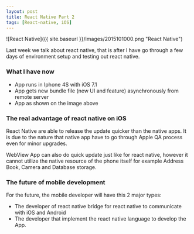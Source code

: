 ```yaml
---
layout: post
title: React Native Part 2
tags: [React-native, iOS]
---
```


![React Native]({{ site.baseurl }}/images/2015101000.png "React Native")

Last week we talk about react native, that is after I have go through a few days of environment setup and testing out react native.

### What I have now

- App runs in Iphone 4S with iOS 7.1
- App gets new bundle file (new UI and feature) asynchronously from remote server
- App as shown on the image above

### The real advantage of react native on iOS

React Native are able to release the update quicker than the native apps. It is due to the nature that native app have to go through Apple QA process even for minor upgrades.

WebView App can also do quick update just like for react native, however it cannot utilize the native resource of the phone itself for example Address Book, Camera and Database storage.

### The future of mobile development

For the future, the mobile developer will have this 2 major types:

- The developer of react native bridge for react native to communicate with iOS and Android
- The developer that implement the react native language to develop the App.
